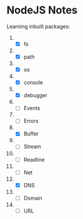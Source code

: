 # NodeJS Notes

Learning inbuilt packages:  
  1. - [x] fs  
  2. - [x] path  
  3. - [x] os  
  4. - [x] console  
  5. - [x] debugger  
  6. - [ ] Events  
  7. - [ ] Errors  
  8. - [x] Buffer  
  9. - [ ] Stream  
  10. - [ ] Readline  
  11. - [ ] Net  
  12. - [x] DNS  
  13. - [ ] Domain  
  14. - [ ] URL  
